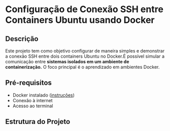 # Configuração de Conexão SSH entre Containers Ubuntu usando Docker

## Descrição
Este projeto tem como objetivo configurar de maneira simples e demonstrar a conexão SSH entre dois containers Ubuntu no Docker.É possível simular a comunicação entre **sistemas isolados em um ambiente de containerização.** O foco principal é o aprendizado em ambientes Docker.
 
## Pré-requisitos
- Docker instalado ([instruções](https://docs.docker.com/get-docker/))
- Conexão à internet
- Acesso ao terminal

## Estrutura do Projeto
